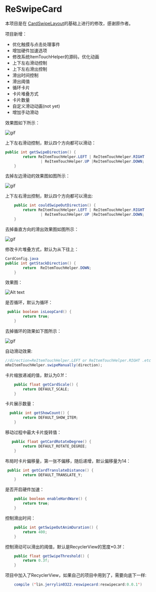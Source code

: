 # ReSwipeCard

本项目是在 [CardSwipeLayout](https://github.com/yuqirong/CardSwipeLayout)的基础上进行的修改，感谢原作者。

项目新增：

- 优化触摸与点击处理事件
- 增加硬件加速选项
- 修改系统ItemTouchHelper的源码，优化动画
- 上下左右滑动控制
- 上下左右滑出控制
- 滑出时间控制
- 滑出阈值
- 循环卡片
- 卡片堆叠方式
- 卡片数量
- 自定义滑动动画(not yet)
- 增加手动滑动

效果图如下所示：

![gif](https://github.com/JerryChan123/ReSwipeCard/blob/dev/pic/gif/normal.gif)



上下左右滑动控制，默认四个方向都可以滑动：

```java
public int getSwipeDirection() {
        return ReItemTouchHelper.LEFT | ReItemTouchHelper.RIGHT
                | ReItemTouchHelper.UP |ReItemTouchHelper.DOWN;
    }
```

去掉左边滑动的效果图如图所示：

![gif](https://github.com/JerryChan123/ReSwipeCard/blob/dev/pic/gif/no_left_swipe.gif)

上下左右滑出控制，默认四个方向都可以滑出:

```java
    public int couldSwipeOutDirection() {
        return ReItemTouchHelper.LEFT | ReItemTouchHelper.RIGHT
                | ReItemTouchHelper.UP |ReItemTouchHelper.DOWN;
    }
```

去掉垂直方向的滑出效果图如图所示：

![gif](https://github.com/JerryChan123/ReSwipeCard/blob/dev/pic/gif/no_swipe_out_vertical.gif)



修改卡片堆叠方式，默认为从下往上：

```java
CardConfig.java
public int getStackDirection() {
        return  ReItemTouchHelper.DOWN;
    }
```

效果图：

![Alt text](https://github.com/JerryChan123/ReSwipeCard/blob/dev/pic/img/card_stack.jpg)

是否循环，默认为循环：

```java
 public boolean isLoopCard() {
        return true;
    }
```

去掉循环的效果如下图所示：

![gif](https://github.com/JerryChan123/ReSwipeCard/blob/dev/pic/gif/no_loop.gif)

自动滑动效果:

```java
//direction=ReItemTouchHelper.LEFT or ReItemTouchHelper.RIGHT .etc
mReItemTouchHelper.swipeManually(direction);
```

卡片缩放递减的值，默认为0.1f：

```java
    public float getCardScale() {
        return DEFAULT_SCALE;
    }
```

卡片展示数量：

```java
  public int getShowCount() {
        return DEFAULT_SHOW_ITEM;
    }
```

移动过程中最大卡片旋转值：

```java
   public float getCardRotateDegree() {
        return DEFAULT_ROTATE_DEGREE;
    }
```

布局时卡片偏移量，第一张不偏移，随后递增，默认偏移量为14：

```java
 public int getCardTranslateDistance() {
        return DEFAULT_TRANSLATE_Y;
    }
```

是否开启硬件加速：

```java
    public boolean enableHardWare() {
        return true;
    }
```

控制滑出时间：

```java
    public int getSwipeOutAnimDuration() {
        return 400;
    }
```

控制滑动可以滑出的阈值，默认是RecyclerView的宽度*0.3f：

```java
    public float getSwipeThreshold() {
        return 0.3f;
    }
```



项目中加入了RecyclerView，如果自己的项目中用到了，需要向底下一样:

```java
    compile ('lin.jerrylin0322.reswipecard:reswipecard:0.0.1')
```



